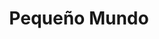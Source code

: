 ---
title: "Pequeño Mundo"
url: /san-rafael/pequeno-mundo-carretera-john-f-kennedy/
shop: Warenhaus
---